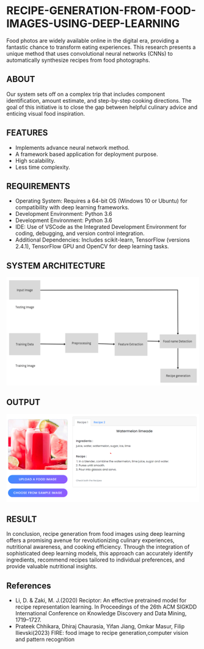 # RECIPE-GENERATION-FROM-FOOD-IMAGES-USING-DEEP-LEARNING
Food photos are widely available online in the digital era, providing a fantastic chance to transform eating experiences. This research presents a unique method that uses convolutional neural networks (CNNs) to automatically synthesize recipes from food photographs.
## ABOUT
Our system sets off on a complex trip that includes component identification, amount estimate, and step-by-step cooking directions. The goal of this initiative is to close the gap between helpful culinary advice and enticing visual food inspiration.
## FEATURES
- Implements advance neural network method.
- A framework based application for deployment purpose.
- High scalability.
- Less time complexity.
## REQUIREMENTS
- Operating System: Requires a 64-bit OS (Windows 10 or Ubuntu) for compatibility with deep learning frameworks.
- Development Environment: Python 3.6
- Development Environment: Python 3.6
- IDE: Use of VSCode as the Integrated Development Environment for coding, debugging, and version control integration.
- Additional Dependencies: Includes scikit-learn, TensorFlow (versions 2.4.1), TensorFlow GPU and OpenCV for deep learning tasks.
## SYSTEM ARCHITECTURE
![IMAGE](https://github.com/Sanjeevharibalan/RECIPE-GENERATION-FROM-FOOD-IMAGES-USING-DEEP-LEARNING/blob/main/Picture1.png)
## OUTPUT
![IMAGE](https://github.com/Sanjeevharibalan/RECIPE-GENERATION-FROM-FOOD-IMAGES-USING-DEEP-LEARNING/blob/main/Picture2.png)
## RESULT
In conclusion, recipe generation from food images using deep learning offers a promising avenue for revolutionizing culinary experiences, nutritional awareness, and cooking efficiency. Through the integration of sophisticated deep learning models, this approach can accurately identify ingredients, recommend recipes tailored to individual preferences, and provide valuable nutritional insights.
## References 
- Li, D. & Zaki, M. J.(2020) Reciptor: An effective pretrained model for recipe representation learning. In Proceedings of the 26th ACM SIGKDD International Conference on Knowledge Discovery and Data Mining, 1719–1727.
- Prateek Chhikara, Dhiraj Chaurasia, Yifan Jiang, Omkar Masur, Filip Ilievski(2023) FIRE: food image to recipe generation,computer vision and pattern recognition


